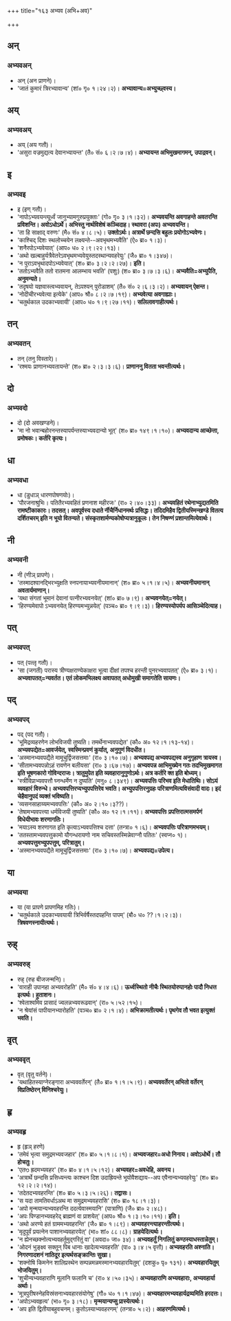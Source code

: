 +++
title="१६३ अभ्यव (अभि+अव)"

+++

## अन्
### अभ्यवअन्
- अन् (अन प्राणने)।
- 'जातं कुमारं त्रिरभ्यावान्य' (शां० गृ० १।२४।२)। **अभ्यावान्य=अभ्युच्छ्वस्य।**

## अय्
### अभ्यवअय्
- अय् (अय गतौ)।
- 'असुरा वज्रमुद्यत्य देवानभ्यायन्त' (तै० सं० ६।२।७।४)। **अभ्यायन्त अभिमुखमागमन्, उपाद्रवन्।**

## इ
### अभ्यवइ
- इ (इण् गतौ)।
- 'नापोऽभ्यवयन्त्यूर्ध्वं जानुभ्यामगुरुप्रयुक्ताः' (गो० गृ० ३।१।३२)। **अभ्यवयन्ति अवगाहन्ते अवतरन्ति प्रविशन्ति। अवोऽधोऽर्थे। अभिस्तु नार्थविशेषं कञ्चिदाह। स्थावरा (अपः) अभ्यवयन्ति।**
- 'ता हि साक्षाद् वरुणः' (मै० सं० ४।८।५)। **उक्तोऽर्थः। अत्रार्थे छन्दसि बहुलः प्रयोगोऽभ्यवेणः।**
- 'काश्चिद् दिशः स्थलोच्चयेन लक्ष्यन्ते--अवभृथमभ्यवैति' (ऐ० ब्रा० १।३)।
- 'शनैरपोऽभ्यवेयात्' (आप० ध० २।९।२२।१३)।
- 'अथो खल्बाहुर्यत्रैवेतरेऽवभृथमभ्यवेयुस्तदस्थान्यवहरेयुः' (जै० ब्रा० १।३४७)।
- 'न पुराऽवभृथादपोऽभ्यवेयात्' (श० ब्रा० ३।२।२।२७)। **इति।**
- 'ततोऽभ्यवैति ततो रातमना आलम्भाय भवति' (पशुः) (श० ब्रा० ३।७।३।६)। **अभ्यवैति=अभ्युपैति, अनुमन्यते।**
- 'तदृषयो यज्ञवास्त्वभ्यवायन्, तेऽपश्यन् पुरोडाशम्' (तै० सं० २।६।३।२)। **अभ्यवायन् ऐक्षन्त।**
- 'नोदीचीरभ्यवेत्या इत्येके' (आप० श्रौ० ८।२।७।१९)। **अभ्यवेत्या अवगाह्याः।**
- 'चतुर्थकाल उदकाभ्यवायी' (आप० ध० १।९।२७।११)। **सलिलावगाहीत्यर्थः।**

## तन्
### अभ्यवतन्
- तन् (तनु विस्तारे)।
- 'रश्मयः प्राणानभ्यवतायन्ते' (श० ब्रा० २।३।३।६)। **प्राणाननु वितता भवन्तीत्यर्थः।**

## दो
### अभ्यवदो
- दो (दो अवखण्डने)।
- 'मा नो भवान्बहोरनन्तस्यापर्यन्तस्याभ्यवदान्यो भूत्' (श० ब्रा० १४९।१।१०)। **अभ्यवदान्य आच्छेत्ता, प्रमोषकः। कर्तरि कृत्यः।**

## धा
### अभ्यवधा
- धा (डुधाञ् धारणपोषणयोः)।
- 'पौरजनाश्रुभिः। पतितैरभ्यवहितं प्रणनाश महीरजः' (रा० २।४०।३३)। **अभ्यवहितं रथेनाभ्युद्यतमिति रामष्टीकाकारः। तदसत्। अवपूर्वस्य दधाते र्नीचैर्निधानमर्थः प्रसिद्धः। तदिदमिहैव द्वितीयस्मिन्खण्डे वितत्य दर्शितचरम् इति न भूयो वितन्यते। संस्कृतशार्मण्यकोषोप्यत्रानुकूलः। तेन निषण्णं प्रशान्तमित्येवार्थः।**

## नी
### अभ्यवनी
- नी (णीञ् प्रापणे)।
- 'तस्मादश्वानद्भिरभ्युक्षति स्नपनायाभ्यवनीयमानान्' (श० ब्रा० ५।१।४।५)। **अभ्यवनीयमानान् अवतार्यमाणान्।**
- 'यथा संगतां भूमानं देवानां पत्नीरभ्यवनयेत्' (शां० ब्रा० ७।९)। **अभ्यवनयेत्=नयेत्।**
- 'हिरण्यमेवापो ऽभ्यवनयेत् हिरण्यमभ्युन्नयेत्' (पञ्च० ब्रा० ९।९।३)। **हिरण्यस्योपर्यप आसिञ्चेदित्याह।**

## पत्
### अभ्यवपत्
- पत् (पत्लृ गतौ)।
- 'सा (जगती) परास्य त्रीण्यक्षराण्येकाक्षरा भूत्वा दीक्षां तपश्च हरन्ती पुनरभ्यवापतत्' (ऐ० ब्रा० ३।१)। **अभ्यवापतत्=न्यवर्तत। एतं लोकमभिलक्ष्य अवापतत् अधोमुखी समागतेति सायणः।**

## पद्
### अभ्यवपद्
- पद् (पद गतौ)।
- 'भूमिद्रव्यहरणेन लोभविजयी तुष्यति। तमर्थेनाभ्यवपद्येत' (कौ० अ० १२।१।१३-१४)। **अभ्यवपद्येत=आवर्जयेत्, स्वस्मिन्प्रवणं कुर्यात्, अनुगुणं विदधीत।**
- 'अस्मानभ्यवपद्यैते मामूचुर्द्विजसत्तमाः' (रा० ३।१०।७)। **अभ्यवपद्य अभ्यवपद्यस्व अनुगृहाण त्रायस्व।**
- 'सीतामभ्यवपन्नोऽहं रावणेन बलीयसा' (रा० ३।६७।१७)। **अभ्यवपन्न आभिमुख्येन गतः तदभिमुखमागत इति भूषणकारो गोविन्दराजः। त्रातुमुपेत इति व्यवहारानुगुणोऽर्थः। अत्र कर्तरि क्त इति बोध्यम्।**
- 'स्त्रीविप्राभ्यवपत्तौ घ्नन्धर्मेण न दुष्यति' (मनु० ८।३४९)। **अभ्यवपत्तिः परिभव इति मेधातिथिः। सोऽयं व्यवहारं विरुन्धे। अभ्यवपत्तिरप्यभ्युपपत्तिरेव भवति। अभ्युपपत्तिरनुग्रहः परित्राणमित्यविसंवादी वादः। इदं चेहैवानुपदं व्यक्तं भविष्यति।**
- 'व्यसनसाहाय्यमभ्यवपत्तिः' (कौ० अ० २।१०।३??)।
- 'तेषामभ्यवपत्त्या धर्मविजयी तुष्यति' (कौ० अ० १२।१।११)। **अभ्यवपत्तिः प्रपत्तिरात्मसमर्पणं विधेयीभावः शरणागतिः।**
- 'मयाऽस्य शरणागत इति कृत्वाऽभ्यवपत्तिश्च दत्ता' (तन्त्रा० १।६)। **अभ्यवपत्तिः परित्राणमभयम्।**
- 'ततस्तामभ्यवपत्तुकामो यौगन्धरायणो नाम सचिवस्तस्मिन्नेवाग्नौ पतितः' (स्वप्न० १)। **अभ्यवपत्तुमभ्युपपत्तुम्, परित्रातुम्।**
- 'अस्मानभ्यवपद्यैते मामूचुर्द्विजसत्तमाः' (रा० ३।१०।७)। **अभ्यवपद्य=उपेत्य।**

## या
### अभ्यवया
- या (या प्रापणे प्रापणमिह गतिः)।
- 'चतुर्थकाले उदकाभ्यवयायी त्रिभिर्वर्षैस्तदपहन्ति पापम्' (बौ० ध० ??।१।२।३)। **त्रिषवणस्नायीत्यर्थः।**

## रुह्
### अभ्यवरुह्
- रुह् (रुह बीजजन्मनि)।
- 'वाराही उपानहा अभ्यवरोहति' (मै० सं० ४।४।६)। **ऊर्ध्वस्थितो नीचैः स्थितयोरुपानहोः पादौ निधत्त इत्यर्थः। हुताशनः।**
- 'श्वेताश्वमिव प्रासादं ज्वलन्नभ्यवरूढवान्' (रा० ५।५२।१५)।
- 'न श्रेयांसं पापीयानभ्यारोहति' (पञ्च० ब्रा० २।१।४)। **अभिक्रामतीत्यर्थः। पृथगेव तौ भवत इत्युक्तं भवति।**

## वृत्
### अभ्यववृत्
- वृत् (वृतु वर्तने)।
- 'यथाहितस्याग्नेरङ्गारा अभ्यववर्तेरन्' (तै० ब्रा० १।१।५।९)। **अभ्यववर्तेरन् अभितो वर्तेरन् विप्रतिष्ठेरन् विनिश्चरेयुः।**

## हृ
### अभ्यवहृ
- हृ (हृञ् हरणे)
- 'तमेवं भृत्वा समुद्रमभ्यवजहार' (श० ब्रा० ५।१।८।१)। **अभ्यवजहार=अधो निनाय। अवोऽधोर्थे। तौ होचतुः।**
- 'एतᳫ ह्रदमभ्यवहर' (श० ब्रा० ४।१।५।१२)। **अभ्यवहर=अवधेहि, अवनय।**
- 'अत्रार्थे छन्दसि प्रसिध्यन्त्यः काश्चन दिश उदाह्रियन्ते भूयोवैशद्याय--अप एवैनान्यभ्यवहरेयुः' (श० ब्रा० १२।२।२।१४)।
- 'तदेतदभ्यवहरन्ति' (श० ब्रा० ५।३।५।२६)। **तद्वासः।**
- 'स यदा तामतिवर्धाऽअथ मा समुद्रमभ्यवहरासि' (श० ब्रा० १८।१।३)।
- 'अपो मृन्मयान्यभ्यवहरन्ति ददत्येवास्मयानि' (पात्राणि) (जै० ब्रा० २।४८)।
- 'अपः पिण्डानभ्यवहरेद् ब्राह्मणं वा प्राशयेत्' (आप० श्रौ० १।३।१०।११)। **इति।**
- 'अथो अरण्ये हतं ग्राममभ्यवहरन्ति' (जै० ब्रा० १।८९)। **अभ्यवहरन्त्याहरन्तीत्यर्थः।**
- 'मृदुपूर्वं प्रयत्नेन पाशानभ्यवहारयेत्' (भा० शां० ८८।८)। **ग्राहयेदित्यर्थः।**
- 'न ह्येनच्छक्नोत्यभ्यवहर्तुमुद्गरितुं वा' (अवदा० जा० ३४)। **अभ्यवहर्तुं निगलितुं कण्ठस्याधस्तान्नेतुम्।**
- 'ओदनं भुङ्क्ष्व सक्तून् पिब धानाः खादेत्यभ्यवहरति' (पा० ३।४।५ वृत्तौ)। **अभ्यवहरति अश्नाति। निगरणादशनं नातिदूर इत्यर्थसङ्क्रान्तिः सुखा।**
- 'शक्नोषि किमनेन शालिप्रस्थेन सम्पन्नमन्नमस्मानभ्यवहारयितुम्' (दशकु० पृ० १३१)। **अभ्यवहारयितुम् भोजयितुम्।**
- 'शुचीन्यभ्यवहाराणि मूलानि फलानि च' (रा० ४।५०।३५)। **अभ्यवहाराणि अभ्यवहाराः, अभ्यवहार्या अर्थाः।**
- 'मूत्रपुरीषस्नेहविस्रंसनाभ्यवहारसंयोगेषु' (गौ० ध० १।१।४७)। **अभ्यवहारमभ्यवहार्यद्रव्यमिति हरदत्तः।**
- 'अपोऽभ्यवहृत्य' (भा० गृ० ३।१८)। **मृन्मयान्यप्सु प्रास्येत्यर्थः।**
- 'अप इति द्वितीयाबहुवचनम्। कुतोऽस्याभ्यवहरणम्' (तन्त्रा० ५।२)। **आहरणमित्यर्थः।**
